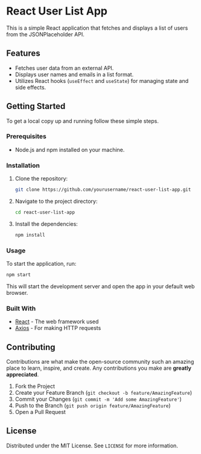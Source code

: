 # React User List App

This is a simple React application that fetches and displays a list of users from the JSONPlaceholder API.

## Features

- Fetches user data from an external API.
- Displays user names and emails in a list format.
- Utilizes React hooks (`useEffect` and `useState`) for managing state and side effects.

## Getting Started

To get a local copy up and running follow these simple steps.

### Prerequisites

- Node.js and npm installed on your machine.

### Installation

1. Clone the repository:
   ```bash
   git clone https://github.com/yourusername/react-user-list-app.git
   ```
2. Navigate to the project directory:
   ```bash
   cd react-user-list-app
   ```
3. Install the dependencies:
   ```bash
   npm install
   ```

### Usage

To start the application, run:
```bash
npm start
```
This will start the development server and open the app in your default web browser.

### Built With

- [React](https://reactjs.org/) - The web framework used
- [Axios](https://axios-http.com/) - For making HTTP requests

## Contributing

Contributions are what make the open-source community such an amazing place to learn, inspire, and create. Any contributions you make are **greatly appreciated**.

1. Fork the Project
2. Create your Feature Branch (`git checkout -b feature/AmazingFeature`)
3. Commit your Changes (`git commit -m 'Add some AmazingFeature'`)
4. Push to the Branch (`git push origin feature/AmazingFeature`)
5. Open a Pull Request

## License

Distributed under the MIT License. See `LICENSE` for more information.